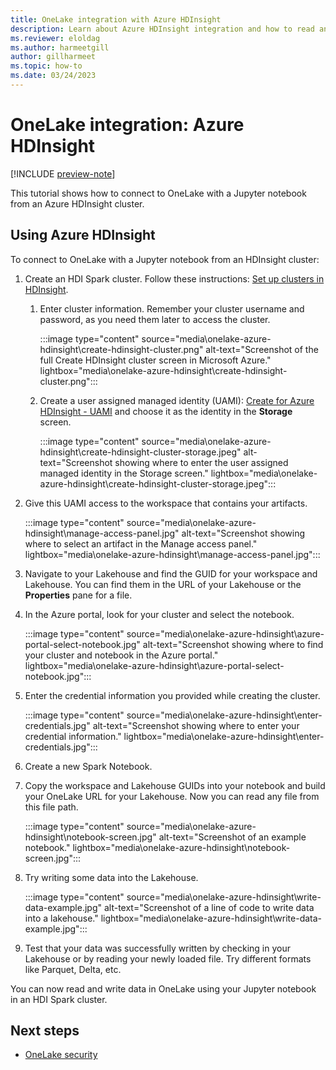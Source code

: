```yaml
---
title: OneLake integration with Azure HDInsight
description: Learn about Azure HDInsight integration and how to read and write data in OneLake using your Jupyter notebook in an HDInsight Spark cluster.
ms.reviewer: eloldag
ms.author: harmeetgill
author: gillharmeet
ms.topic: how-to
ms.date: 03/24/2023
---
```


# OneLake integration: Azure HDInsight

[!INCLUDE [preview-note](../includes/preview-note.md)]

This tutorial shows how to connect to OneLake with a Jupyter notebook from an Azure HDInsight cluster.

## Using Azure HDInsight

To connect to OneLake with a Jupyter notebook from an HDInsight cluster:

1. Create an HDI Spark cluster. Follow these instructions: [Set up clusters in HDInsight](/azure/hdinsight/hdinsight-hadoop-provision-linux-clusters).
   1. Enter cluster information. Remember your cluster username and password, as you need them later to access the cluster.

      :::image type="content" source="media\onelake-azure-hdinsight\create-hdinsight-cluster.png" alt-text="Screenshot of the full Create HDInsight cluster screen in Microsoft Azure." lightbox="media\onelake-azure-hdinsight\create-hdinsight-cluster.png":::

   1. Create a user assigned managed identity (UAMI): [Create for Azure HDInsight - UAMI](/azure/hdinsight/hdinsight-hadoop-use-data-lake-storage-gen2-portal) and choose it as the identity in the **Storage** screen.

      :::image type="content" source="media\onelake-azure-hdinsight\create-hdinsight-cluster-storage.jpeg" alt-text="Screenshot showing where to enter the user assigned managed identity in the Storage screen." lightbox="media\onelake-azure-hdinsight\create-hdinsight-cluster-storage.jpeg":::

1. Give this UAMI access to the workspace that contains your artifacts.

   :::image type="content" source="media\onelake-azure-hdinsight\manage-access-panel.jpg" alt-text="Screenshot showing where to select an artifact in the Manage access panel." lightbox="media\onelake-azure-hdinsight\manage-access-panel.jpg":::

1. Navigate to your Lakehouse and find the GUID for your workspace and Lakehouse. You can find them in the URL of your Lakehouse or the **Properties** pane for a file.

1. In the Azure portal, look for your cluster and select the notebook.

   :::image type="content" source="media\onelake-azure-hdinsight\azure-portal-select-notebook.jpg" alt-text="Screenshot showing where to find your cluster and notebook in the Azure portal." lightbox="media\onelake-azure-hdinsight\azure-portal-select-notebook.jpg":::

1. Enter the credential information you provided while creating the cluster.

   :::image type="content" source="media\onelake-azure-hdinsight\enter-credentials.jpg" alt-text="Screenshot showing where to enter your credential information." lightbox="media\onelake-azure-hdinsight\enter-credentials.jpg":::

1. Create a new Spark Notebook.

1. Copy the workspace and Lakehouse GUIDs into your notebook and build your OneLake URL for your Lakehouse. Now you can read any file from this file path.

   :::image type="content" source="media\onelake-azure-hdinsight\notebook-screen.jpg" alt-text="Screenshot of an example notebook." lightbox="media\onelake-azure-hdinsight\notebook-screen.jpg":::

1. Try writing some data into the Lakehouse.

   :::image type="content" source="media\onelake-azure-hdinsight\write-data-example.jpg" alt-text="Screenshot of a line of code to write data into a lakehouse." lightbox="media\onelake-azure-hdinsight\write-data-example.jpg":::

1. Test that your data was successfully written by checking in your Lakehouse or by reading your newly loaded file. Try different formats like Parquet, Delta, etc.

You can now read and write data in OneLake using your Jupyter notebook in an HDI Spark cluster.

## Next steps

- [OneLake security](onelake-security.md)
